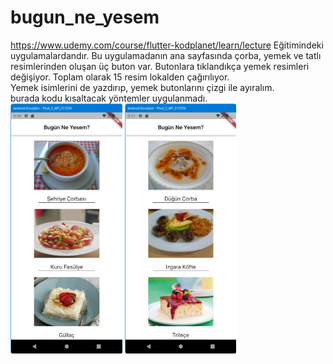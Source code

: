 # bugun_ne_yesem

https://www.udemy.com/course/flutter-kodplanet/learn/lecture Eğitimindeki uygulamalardandır.
Bu uygulamadanın ana sayfasında çorba, yemek ve tatlı resimlerinden oluşan üç buton var.
Butonlara tıklandıkça yemek resimleri değişiyor. Toplam olarak 15 resim lokalden çağırılıyor.\
Yemek isimlerini de yazdırıp, yemek butonlarını çizgi ile ayıralım.\
burada kodu kısaltacak yöntemler uygulanmadı.\
<img src="https://github.com/VedatBiner/flutter-codes/blob/master/bugun_ne_yesem/screen_shots/img-1.png" height="400em"/>
<img src="https://github.com/VedatBiner/flutter-codes/blob/master/bugun_ne_yesem/screen_shots/img-2.png" height="400em"/>